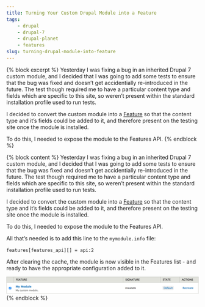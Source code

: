 ```yaml
---
title: Turning Your Custom Drupal Module into a Feature
tags:
    - drupal
    - drupal-7
    - drupal-planet
    - features
slug: turning-drupal-module-into-feature
---
```

{% block excerpt %}
Yesterday I was fixing a bug in an inherited Drupal 7 custom module, and I decided that I was going to add some tests to ensure that the bug was fixed and doesn’t get accidentially re-introduced in the future. The test though required me to have a particular content type and fields which are specific to this site, so weren’t present within the standard installation profile used to run tests.

I decided to convert the custom module into a [Feature][0] so that the content type and it’s fields could be added to it, and therefore present on the testing site once the module is installed.

To do this, I needed to expose the module to the Features API.
{% endblock %}

{% block content %}
Yesterday I was fixing a bug in an inherited Drupal 7 custom module, and I decided that I was going to add some tests to ensure that the bug was fixed and doesn’t get accidentially re-introduced in the future. The test though required me to have a particular content type and fields which are specific to this site, so weren’t present within the standard installation profile used to run tests.

I decided to convert the custom module into a [Feature][0] so that the content type and it’s fields could be added to it, and therefore present on the testing site once the module is installed.

To do this, I needed to expose the module to the Features API.

All that’s needed is to add this line to the `mymodule.info` file:

```language-ini
features[features_api][] = api:2
```

After clearing the cache, the module is now visible in the Features list - and ready to have the appropriate configuration added to it.

!['The features list showing the custom module'](/assets/images/blog/custom-module-as-a-feature.png)
{% endblock %}

[0]: https://www.drupal.org/project/features
